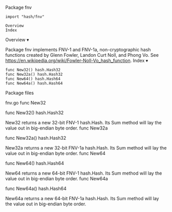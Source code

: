 
 Package fnv

    import "hash/fnv"

    Overview
    Index

Overview ▾

Package fnv implements FNV-1 and FNV-1a, non-cryptographic hash functions created by Glenn Fowler, Landon Curt Noll, and Phong Vo. See https://en.wikipedia.org/wiki/Fowler-Noll-Vo_hash_function.
Index ▾

    func New32() hash.Hash32
    func New32a() hash.Hash32
    func New64() hash.Hash64
    func New64a() hash.Hash64

Package files

fnv.go
func New32

func New32() hash.Hash32

New32 returns a new 32-bit FNV-1 hash.Hash. Its Sum method will lay the value out in big-endian byte order.
func New32a

func New32a() hash.Hash32

New32a returns a new 32-bit FNV-1a hash.Hash. Its Sum method will lay the value out in big-endian byte order.
func New64

func New64() hash.Hash64

New64 returns a new 64-bit FNV-1 hash.Hash. Its Sum method will lay the value out in big-endian byte order.
func New64a

func New64a() hash.Hash64

New64a returns a new 64-bit FNV-1a hash.Hash. Its Sum method will lay the value out in big-endian byte order. 
